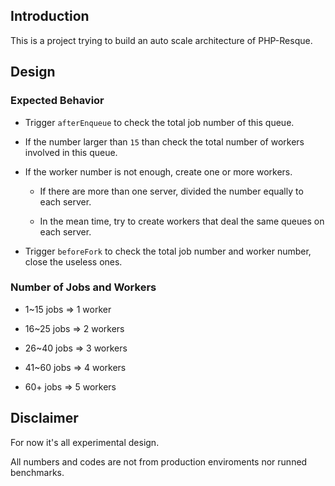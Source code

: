 ## Introduction

This is a project trying to build an auto scale architecture of PHP-Resque.

## Design

### Expected Behavior

* Trigger ```afterEnqueue``` to check the total job number of this queue.

* If the number larger than ```15``` than check the total number of workers involved in this queue.

* If the worker number is not enough, create one or more workers.

  * If there are more than one server, divided the number equally to each server.
  
  * In the mean time, try to create workers that deal the same queues on each server.

* Trigger ```beforeFork``` to check the total job number and worker number, close the useless ones.

### Number of Jobs and Workers

* 1~15 jobs => 1 worker

* 16~25 jobs => 2 workers

* 26~40 jobs => 3 workers

* 41~60 jobs => 4 workers

* 60+ jobs => 5 workers

## Disclaimer

For now it's all experimental design.

All numbers and codes are not from production enviroments nor runned benchmarks.
